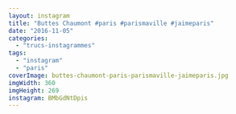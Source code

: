 ```yaml
---
layout: instagram
title: "Buttes Chaumont #paris #parismaville #jaimeparis"
date: "2016-11-05"
categories: 
  - "trucs-instagrammes"
tags: 
  - "instagram"
  - "paris"
coverImage: buttes-chaumont-paris-parismaville-jaimeparis.jpg
imgWidth: 360
imgHeight: 269
instagram: BMbGdNtDpis
---
```

